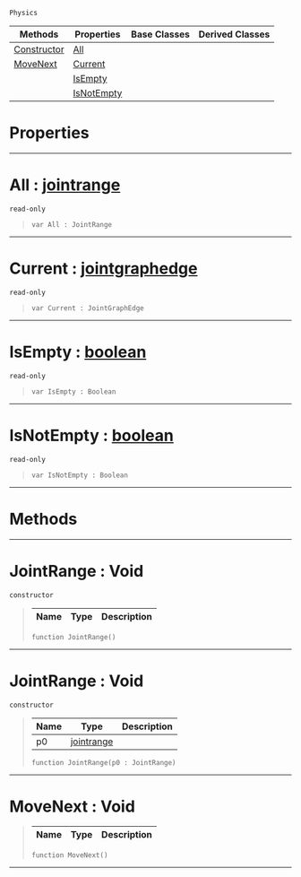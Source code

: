  `Physics`

|Methods|Properties|Base Classes|Derived Classes|
|---|---|---|---|
|[ Constructor](https://github.com/zeroengineteam/ZeroDocs/blob/master/code_reference/class_reference/jointrange.markdown#jointrange-void)|[ All](https://github.com/zeroengineteam/ZeroDocs/blob/master/code_reference/class_reference/jointrange.markdown#all-zero-engine-document)| | |
|[ MoveNext](https://github.com/zeroengineteam/ZeroDocs/blob/master/code_reference/class_reference/jointrange.markdown#movenext-void)|[ Current](https://github.com/zeroengineteam/ZeroDocs/blob/master/code_reference/class_reference/jointrange.markdown#current-zero-engine-docu)| | |
| |[ IsEmpty](https://github.com/zeroengineteam/ZeroDocs/blob/master/code_reference/class_reference/jointrange.markdown#isempty-zero-engine-docu)| | |
| |[ IsNotEmpty](https://github.com/zeroengineteam/ZeroDocs/blob/master/code_reference/class_reference/jointrange.markdown#isnotempty-zero-engine-d)| | |


 #  Properties


---  
 #  All : [jointrange](https://github.com/zeroengineteam/ZeroDocs/blob/master/code_reference/class_reference/jointrange.markdown)

 `read-only`

> 
> ``` lang=cpp, name=Nada
> var All : JointRange


---  
 #  Current : [jointgraphedge](https://github.com/zeroengineteam/ZeroDocs/blob/master/code_reference/class_reference/jointgraphedge.markdown)

 `read-only`

> 
> ``` lang=cpp, name=Nada
> var Current : JointGraphEdge


---  
 #  IsEmpty : [boolean](https://github.com/zeroengineteam/ZeroDocs/blob/master/code_reference/nada_base_types/boolean.markdown)

 `read-only`

> 
> ``` lang=cpp, name=Nada
> var IsEmpty : Boolean


---  
 #  IsNotEmpty : [boolean](https://github.com/zeroengineteam/ZeroDocs/blob/master/code_reference/nada_base_types/boolean.markdown)

 `read-only`

> 
> ``` lang=cpp, name=Nada
> var IsNotEmpty : Boolean


---  
 #  Methods


---  
 #  JointRange : Void

 `constructor`

> 
> |Name|Type|Description|
> |---|---|---|
> ``` lang=cpp, name=Nada
> function JointRange()
> ``` 


---  
 #  JointRange : Void

 `constructor`

> 
> |Name|Type|Description|
> |---|---|---|
> |p0|[jointrange](https://github.com/zeroengineteam/ZeroDocs/blob/master/code_reference/class_reference/jointrange.markdown)| |
> ``` lang=cpp, name=Nada
> function JointRange(p0 : JointRange)
> ``` 


---  
 #  MoveNext : Void

> 
> |Name|Type|Description|
> |---|---|---|
> ``` lang=cpp, name=Nada
> function MoveNext()
> ``` 


---  
 

 